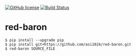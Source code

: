 [![GitHub license](https://img.shields.io/github/license/asi1024/red-baron.svg)](https://github.com/asi1024/red-baron/blob/master/LICENSE)
[![Build Status](https://travis-ci.org/asi1024/red-baron.svg?branch=master)](https://travis-ci.org/asi1024/red-baron)

# red-baron

```
$ pip install --upgrade pip
$ pip install git+https://github.com/asi1024/red-baron.git
$ red-baron SOURCE_FILE
```
